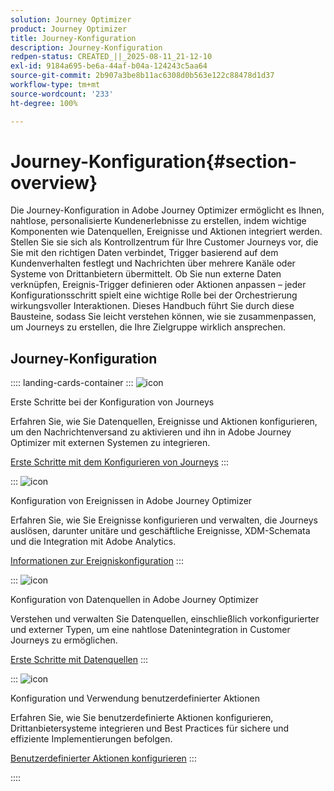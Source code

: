 ```yaml
---
solution: Journey Optimizer
product: Journey Optimizer
title: Journey-Konfiguration
description: Journey-Konfiguration
redpen-status: CREATED_||_2025-08-11_21-12-10
exl-id: 9184a695-be6a-44af-b04a-124243c5aa64
source-git-commit: 2b907a3be8b11ac6308d0b563e122c88478d1d37
workflow-type: tm+mt
source-wordcount: '233'
ht-degree: 100%

---
```


# Journey-Konfiguration{#section-overview}

Die Journey-Konfiguration in Adobe Journey Optimizer ermöglicht es Ihnen, nahtlose, personalisierte Kundenerlebnisse zu erstellen, indem wichtige Komponenten wie Datenquellen, Ereignisse und Aktionen integriert werden. Stellen Sie sie sich als Kontrollzentrum für Ihre Customer Journeys vor, die Sie mit den richtigen Daten verbindet, Trigger basierend auf dem Kundenverhalten festlegt und Nachrichten über mehrere Kanäle oder Systeme von Drittanbietern übermittelt. Ob Sie nun externe Daten verknüpfen, Ereignis-Trigger definieren oder Aktionen anpassen – jeder Konfigurationsschritt spielt eine wichtige Rolle bei der Orchestrierung wirkungsvoller Interaktionen. Dieses Handbuch führt Sie durch diese Bausteine, sodass Sie leicht verstehen können, wie sie zusammenpassen, um Journeys zu erstellen, die Ihre Zielgruppe wirklich ansprechen.

## Journey-Konfiguration

:::: landing-cards-container
:::
![icon](https://cdn.experienceleague.adobe.com/icons/circle-play.svg)

Erste Schritte bei der Konfiguration von Journeys

Erfahren Sie, wie Sie Datenquellen, Ereignisse und Aktionen konfigurieren, um den Nachrichtenversand zu aktivieren und ihn in Adobe Journey Optimizer mit externen Systemen zu integrieren.

[Erste Schritte mit dem Konfigurieren von Journeys](../using/configuration/about-data-sources-events-actions.md)
:::

:::
![icon](https://cdn.experienceleague.adobe.com/icons/list-check.svg)

Konfiguration von Ereignissen in Adobe Journey Optimizer

Erfahren Sie, wie Sie Ereignisse konfigurieren und verwalten, die Journeys auslösen, darunter unitäre und geschäftliche Ereignisse, XDM-Schemata und die Integration mit Adobe Analytics.

[Informationen zur Ereigniskonfiguration](events-journeys-landing-page.md)
:::

:::
![icon](https://cdn.experienceleague.adobe.com/icons/gear.svg)

Konfiguration von Datenquellen in Adobe Journey Optimizer

Verstehen und verwalten Sie Datenquellen, einschließlich vorkonfigurierter und externer Typen, um eine nahtlose Datenintegration in Customer Journeys zu ermöglichen.

[Erste Schritte mit Datenquellen](data-source-journeys-landing-page.md)
:::

:::
![icon](https://cdn.experienceleague.adobe.com/icons/screwdriver-wrench.svg)

Konfiguration und Verwendung benutzerdefinierter Aktionen

Erfahren Sie, wie Sie benutzerdefinierte Aktionen konfigurieren, Drittanbietersysteme integrieren und Best Practices für sichere und effiziente Implementierungen befolgen.

[Benutzerdefinierter Aktionen konfigurieren](action-journeys-landing-page.md)
:::

::::
